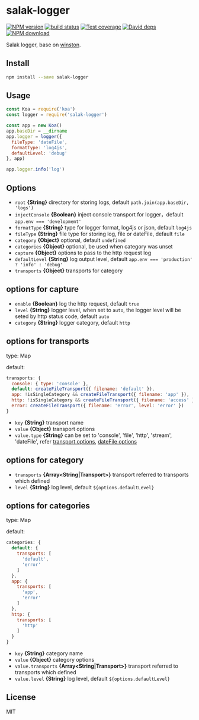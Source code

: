 # salak-logger

[![NPM version][npm-image]][npm-url]
[![build status][travis-image]][travis-url]
[![Test coverage][coveralls-image]][coveralls-url]
[![David deps][david-image]][david-url]
[![NPM download][download-image]][download-url]

[npm-image]: https://img.shields.io/npm/v/salak-logger.svg?style=flat-square
[npm-url]: https://npmjs.org/package/salak-logger
[travis-image]: https://img.shields.io/travis/SalakJS/salak-logger.svg?style=flat-square
[travis-url]: https://travis-ci.org/SalakJS/salak-logger
[coveralls-image]: https://img.shields.io/codecov/c/github/salakjs/salak-logger.svg?style=flat-square
[coveralls-url]: https://codecov.io/github/salakjs/salak-logger?branch=master
[david-image]: https://img.shields.io/david/SalakJS/salak-logger.svg?style=flat-square
[david-url]: https://david-dm.org/SalakJS/salak-logger
[download-image]: https://img.shields.io/npm/dm/salak-logger.svg?style=flat-square
[download-url]: https://npmjs.org/package/salak-logger

Salak logger, base on [winston](https://github.com/winstonjs/winston).

## Install

```bash
npm install --save salak-logger
```

## Usage

```javascript
const Koa = require('koa')
const logger = require('salak-logger')

const app = new Koa()
app.baseDir = __dirname
app.logger = logger({
  fileType: 'dateFile',
  formatType: 'log4js',
  defaultLevel: 'debug'
}, app)

app.logger.info('log')
```

## Options

- `root` **{String}** directory for storing logs, default `path.join(app.baseDir, 'logs')`
- `injectConsole` **{Boolean}** inject console transport for logger，default `app.env === 'developmemt'`
- `formatType` **{String}** type for logger format, log4js or json, default `log4js`
- `fileType` **{String}** file type for storing log, file or dateFile, default `file`
- `category` **{Object}** optional, default `undefined`
- `categories` **{Object}** optional, be used when category was unset
- `capture` **{Object}** options to pass to the http request log
- `defaultLevel` **{String}** log output level, default `app.env === 'production' ? 'info' : 'debug'`
- `transports` **{Object}** transports for category

## options for capture

- `enable` **{Boolean}** log the http request, default `true`
- `level` **{String}** logger level, when set to `auto`, the logger level will be seted by http status code, default `auto`
- `category` **{String}** logger category, default `http`

## options for transports

type: Map

default:
```javascript
transports: {
  console: { type: 'console' },
  default: createFileTransport({ filename: 'default' }),
  app: !isSingleCategory && createFileTransport({ filename: 'app' }),
  http: !isSingleCategory && createFileTransport({ filename: 'access' }),
  error: createFileTransport({ filename: 'error', level: 'error' })
}
```

- `key` **{String}** transport name
- `value` **{Object}** transport options
- `value.type` **{String}** can be set to 'console', 'file', 'http', 'stream', 'dateFile', refer [transport options](https://github.com/winstonjs/winston/blob/master/docs/transports.md), [dateFile options](https://github.com/winstonjs/winston-daily-rotate-file#options)

## options for category

- `transports` **{Array<String|Transport>}** transport referred to transports which defined
- `level` **{String}** log level, default `${options.defaultLevel}`

## options for categories

type: Map

default:
```javascript
categories: {
  default: {
    transports: [
      'default',
      'error'
    ]
  },
  app: {
    transports: [
      'app',
      'error'
    ]
  },
  http: {
    transports: [
      'http'
    ]
  }
}
```

- `key` **{String}** category name
- `value` **{Object}** category options
- `value.transports` **{Array<String|Transport>}** transport referred to transports which defined
- `value.level` **{String}** log level, default `${options.defaultLevel}`

## License

MIT
